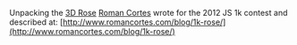 Unpacking the [3D Rose](http://js1k.com/2012-love/demo/1100)
[Roman Cortes](http://www.romancortes.com/) wrote for the 2012 JS 1k
contest and described at:
[http://www.romancortes.com/blog/1k-rose/](http://www.romancortes.com/blog/1k-rose/)
